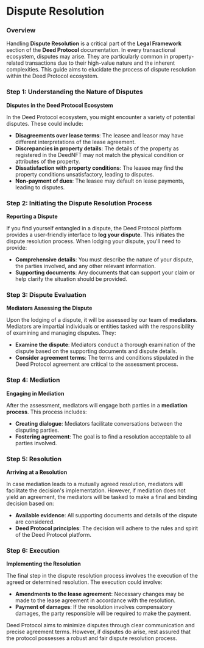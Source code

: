 # Dispute Resolution

### Overview

Handling **Dispute Resolution** is a critical part of the **Legal Framework** section of the **Deed Protocol** documentation. In every transactional ecosystem, disputes may arise. They are particularly common in property-related transactions due to their high-value nature and the inherent complexities. This guide aims to elucidate the process of dispute resolution within the Deed Protocol ecosystem.

### Step 1: Understanding the Nature of Disputes

**Disputes in the Deed Protocol Ecosystem**

In the Deed Protocol ecosystem, you might encounter a variety of potential disputes. These could include:

* **Disagreements over lease terms**: The leasee and leasor may have different interpretations of the lease agreement.
* **Discrepancies in property details**: The details of the property as registered in the DeedNFT may not match the physical condition or attributes of the property.
* **Dissatisfaction with property conditions**: The leasee may find the property conditions unsatisfactory, leading to disputes.
* **Non-payment of dues**: The leasee may default on lease payments, leading to disputes.

### Step 2: Initiating the Dispute Resolution Process

**Reporting a Dispute**

If you find yourself entangled in a dispute, the Deed Protocol platform provides a user-friendly interface to **log your dispute**. This initiates the dispute resolution process. When lodging your dispute, you'll need to provide:

* **Comprehensive details**: You must describe the nature of your dispute, the parties involved, and any other relevant information.
* **Supporting documents**: Any documents that can support your claim or help clarify the situation should be provided.

### Step 3: Dispute Evaluation

**Mediators Assessing the Dispute**

Upon the lodging of a dispute, it will be assessed by our team of **mediators**. Mediators are impartial individuals or entities tasked with the responsibility of examining and managing disputes. They:

* **Examine the dispute**: Mediators conduct a thorough examination of the dispute based on the supporting documents and dispute details.
* **Consider agreement terms**: The terms and conditions stipulated in the Deed Protocol agreement are critical to the assessment process.

### Step 4: Mediation

**Engaging in Mediation**

After the assessment, mediators will engage both parties in a **mediation process**. This process includes:

* **Creating dialogue**: Mediators facilitate conversations between the disputing parties.
* **Fostering agreement**: The goal is to find a resolution acceptable to all parties involved.

### Step 5: Resolution

**Arriving at a Resolution**

In case mediation leads to a mutually agreed resolution, mediators will facilitate the decision's implementation. However, if mediation does not yield an agreement, the mediators will be tasked to make a final and binding decision based on:

* **Available evidence**: All supporting documents and details of the dispute are considered.
* **Deed Protocol principles**: The decision will adhere to the rules and spirit of the Deed Protocol platform.

### Step 6: Execution

**Implementing the Resolution**

The final step in the dispute resolution process involves the execution of the agreed or determined resolution. The execution could involve:

* **Amendments to the lease agreement**: Necessary changes may be made to the lease agreement in accordance with the resolution.
* **Payment of damages**: If the resolution involves compensatory damages, the party responsible will be required to make the payment.

Deed Protocol aims to minimize disputes through clear communication and precise agreement terms. However, if disputes do arise, rest assured that the protocol possesses a robust and fair dispute resolution process.
